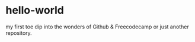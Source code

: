 # hello-world
my first toe dip into the wonders of Github &amp; Freecodecamp or just another repository. 
